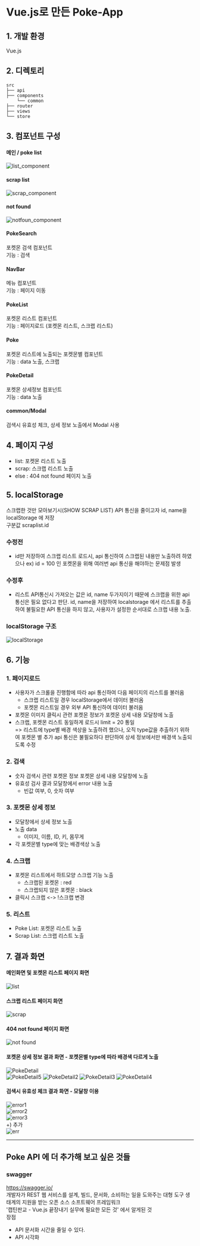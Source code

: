 # Vue.js로 만든 Poke-App
## 1. 개발 환경
Vue.js 

## 2. 디렉토리 
    src
    ├── api                              
    ├── components                         
        └── common 
    ├── router
    ├── views   
    └── store   

## 3. 컴포넌트 구성                 
#### 메인 / poke list 
![list_component](https://user-images.githubusercontent.com/42309919/107169610-a9ba4300-6a01-11eb-912c-1e8fa17c5a41.PNG)
#### scrap list 
![scrap_component](https://user-images.githubusercontent.com/42309919/107169612-aaeb7000-6a01-11eb-9903-d86998efbf4e.PNG)
#### not found 
![notfoun_component](https://user-images.githubusercontent.com/42309919/107169613-aaeb7000-6a01-11eb-8e81-d42eb72586a8.PNG)
#### PokeSearch
포켓몬 검색 컴포넌트               
기능 : 검색                    
#### NavBar
메뉴 컴포넌트                        
기능 : 페이지 이동           
#### PokeList
포켓몬 리스트 컴포넌트                
기능 : 페이지로드 (포켓몬 리스트, 스크랩 리스트)               
#### Poke
포켓몬 리스트에 노출되는 포켓몬별 컴포넌트               
기능 : data 노출, 스크랩             
#### PokeDetail
포켓몬 상세정보 컴포넌트                
기능 : data 노출                
#### common/Modal 
검색시 유효성 체크, 상세 정보 노출에서 Modal 사용               
                    
## 4. 페이지 구성      
- list: 포켓몬 리스트 노출
- scrap: 스크랩 리스트 노출 
- else : 404 not found 페이지 노출 
                    
## 5. localStorage 
스크랩한 것만 모아보기시(SHOW SCRAP LIST) API 통신을 줄이고자 id, name을 localStorage 에 저장                  
구분값 scraplist.id           
### 수정전
- id만 저장하여 스크랩 리스트 로드시, api 통신하여 스크랩된 내용만 노출하려 하였으나 ex) id = 100 인 포켓몬을 위해 여러번 api 통신을 해야하는 문제점 발생            
### 수정후 
- 리스트 API통신시 가져오는 값은 id, name 두가지이기 때문에 스크랩을 위한 api통신은 필요 없다고 판단. id, name을 저장하여 localstorage 에서 리스트를 추출하여 불필요한 API 통신을 하지 않고, 사용자가 설정한 순서대로 스크랩 내용 노출.          
### localStorage 구조 
![localStorage](https://user-images.githubusercontent.com/42309919/106082180-8d92e800-615d-11eb-82fe-aaeb3f68f1f5.PNG)                                        

## 6. 기능
### 1. 페이지로드          
- 사용자가 스크롤을 진행함에 따라 api 통신하여 다음 페이지의 리스트를 불러옴          
  - 스크랩 리스트일 경우 localStorage에서 데이터 불러옴          
  - 포켓몬 리스트일 경우 외부 API 통신하여 데이터 불러옴          
- 포켓몬 이미지 클릭시 관련 포켓몬 정보가 포켓몬 상세 내용 모달창에 노출
- 스크랩, 포켓몬 리스트 동일하게 로드시 limit = 20 통일  
=> 리스트에 type별 배경 색상을 노출하려 했으나, 오직 type값을 추출하기 위하여 포켓몬 별 추가 api 통신은 불필요하다 판단하여 상세 정보에서만 배경색 노출되도록 수정 
### 2. 검색
- 숫자 검색시 관련 포켓몬 정보 포켓몬 상세 내용 모달창에 노출          
- 유효성 검사 결과 모달창에서 error 내용 노출           
  - 빈값 여부, 0, 숫자 여부           
### 3. 포켓몬 상세 정보
- 모달창에서 상세 정보 노출           
- 노출 data          
  - 이미지, 이름, ID, 키, 몸무게
- 각 포켓몬별 type에 맞는 배경색상 노출           
### 4. 스크랩           
- 포켓몬 리스트에서 하트모양 스크랩 기능 노출           
  - 스크랩된 포켓몬 : red            
  - 스크랩되지 않은 포켓몬 : black         
- 클릭시 스크랩 <-> !스크랩 변경 
### 5. 리스트       
- Poke List: 포켓몬 리스트 노출
- Scrap List: 스크랩 리스트 노출 

## 7. 결과 화면
#### 메인화면 및 포켓몬 리스트 페이지 화면              
![list](https://user-images.githubusercontent.com/42309919/107169032-3b28b580-6a00-11eb-8187-66aa0dbc3186.PNG)

#### 스크랩 리스트 페이지 화면             
![scrap](https://user-images.githubusercontent.com/42309919/107169037-3d8b0f80-6a00-11eb-99eb-60297550814c.PNG)       

#### 404 not found 페이지 화면 
![not found](https://user-images.githubusercontent.com/42309919/107169038-3d8b0f80-6a00-11eb-9da7-b45b58926e09.PNG)
             
#### 포켓몬 상세 정보 결과 화면 - 포켓몬별 type에 따라 배경색 다르게 노출              
![PokeDetail](https://user-images.githubusercontent.com/42309919/106082181-8d92e800-615d-11eb-8b59-a80570585c6f.PNG)   
![PokeDetail5](https://user-images.githubusercontent.com/42309919/106097736-30a62a80-617b-11eb-9265-8711c387b336.PNG)
![PokeDetail2](https://user-images.githubusercontent.com/42309919/106097739-31d75780-617b-11eb-9be5-75d936f7794c.PNG)
![PokeDetail3](https://user-images.githubusercontent.com/42309919/106097742-31d75780-617b-11eb-93bd-2a45f5e7dbda.PNG)
![PokeDetail4](https://user-images.githubusercontent.com/42309919/106097743-326fee00-617b-11eb-815b-37adab031835.PNG)
             
#### 검색시 유효성 체크 결과 화면 - 모달창 이용              
![error1](https://user-images.githubusercontent.com/42309919/106082176-8c61bb00-615d-11eb-9763-7d8cf050f5c5.PNG)             
![error2](https://user-images.githubusercontent.com/42309919/106082177-8cfa5180-615d-11eb-9192-1011d3ee3823.PNG)             
![error3](https://user-images.githubusercontent.com/42309919/106082179-8cfa5180-615d-11eb-8b24-0cc3c2474753.PNG)                                      
+) 추가                                            
![err](https://user-images.githubusercontent.com/42309919/107169039-3e23a600-6a00-11eb-9e11-53f2bbf6e86c.PNG)

*** 

## Poke API 에 더 추가해 보고 싶은 것들
### swagger 
https://swagger.io/               
개발자가 REST 웹 서비스를 설계, 빌드, 문서화, 소비하는 일을 도와주는 대형 도구 생태계의 지원을 받는 오픈 소스 소프트웨어 프레임워크                           
'캡틴판교 - Vue.js 끝장내기 실무에 필요한 모든 것' 에서 알게된 것         
장점 
- API 문서화 시간을 줄일 수 있다.
- API 시각화            

